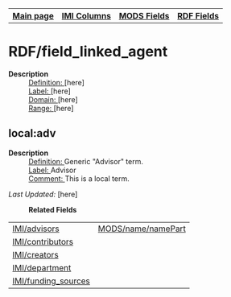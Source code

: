 <!DOCTYPE html>
<html>

<body>
<table style="width:100%">
  <tr>
    <th><a href="index.md">Main page</a></th>
	<th><a href="IMI.md">IMI Columns</a></th>
    <th><a href="MODS.md">MODS Fields</a></th>
    <th><a href="RDF.md">RDF Fields</a></th>
  </tr>
</table>



<h1>RDF/field_linked_agent</h1>
<dl>
  <dt><b>Description</b></dt>
  <dd><ins>Definition: </ins>[here]</dd>
  <dd><ins>Label: </ins> [here]</dd>
  <dd><ins>Domain: </ins> [here]</dd>
  <dd><ins>Range: </ins> [here]</dd>
</dl>
<h2>local:adv</h2>
<dl>
  <dt><b>Description</b></dt>
  <dd><ins>Definition: </ins>Generic "Advisor" term.</dd>
  <dd><ins>Label: </ins> Advisor</dd>
  <dd><ins>Comment: </ins> This is a local term.</dd>
</dl>
<p><i>Last Updated: </i>[here]</p>
<dl>
	<dd><b>Related Fields</b></dd>
		<table>
			<tr>
				<td><a href="IMI.advisor.md">IMI/advisors</a></td>
				<td><a href="mods.name.md">MODS/name/namePart</a></td>
			</tr>
			<tr>
				<td><a href="contributors.md">IMI/contributors</a></td>
			</tr>
			<tr>
				<td><a href="creators.md">IMI/creators</a></td>
			</tr>
			<tr>
				<td><a href="department.md">IMI/department</a></td>
			</tr>
			<tr>
				<td><a href="funding_sources.md">IMI/funding_sources</a></td>
			</tr>
	</table>
</dl>
</body>
</html>